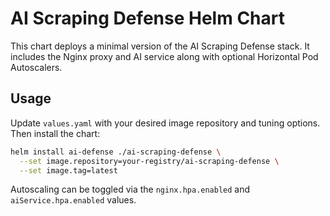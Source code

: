 # AI Scraping Defense Helm Chart

This chart deploys a minimal version of the AI Scraping Defense stack. It includes the Nginx proxy and AI service along with optional Horizontal Pod Autoscalers.

## Usage

Update `values.yaml` with your desired image repository and tuning options. Then install the chart:

```bash
helm install ai-defense ./ai-scraping-defense \
  --set image.repository=your-registry/ai-scraping-defense \
  --set image.tag=latest
```

Autoscaling can be toggled via the `nginx.hpa.enabled` and `aiService.hpa.enabled` values.

